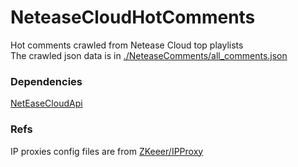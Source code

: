 # NeteaseCloudHotComments  
Hot comments crawled from Netease Cloud top playlists  
The crawled json data is in [./NeteaseComments/all_comments.json](https://github.com/PTRFmX/NeteaseCloudHotComments/blob/master/NeteaseComments/all_comments.json)  

### Dependencies
[NetEaseCloudApi](https://github.com/Binaryify/NeteaseCloudMusicApi)  

### Refs
IP proxies config files are from [ZKeeer/IPProxy](https://github.com/ZKeeer/IPProxy)

